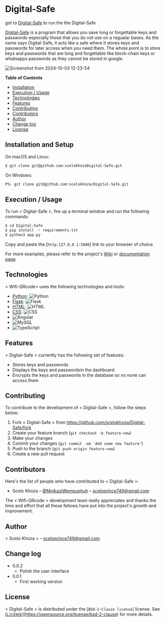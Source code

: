 


# Digital-Safe
got to [Digital-Safe](https://github.com/scelokhoza/Digital-Safe) to run the the Digital-Safe


[Digital-Safe]() is a program that allows you save long or forgettable keys and passwords especially those that you do not use on a regualar bases. As the name says Digital-Safe, it acts like a safe where it stores keys and passwords for later access when you need them. The whole point is to store keys and passwords that are long and forgettable like block-chain keys or whatsapps passwords as they cannot be stored in google.


![Screenshot from 2024-10-03 12-23-54](https://github.com/user-attachments/assets/2b1a0990-0a03-4574-9098-a67c10a5db51)














**Table of Contents**

- [Installation](#installation)
- [Execution / Usage](#execution--usage)
- [Technologies](#technologies)
- [Features](#features)
- [Contributing](#contributing)
- [Contributors](#contributors)
- [Author](#author)
- [Change log](#change-log)
- [License](#license)

## Installation and Setup

On macOS and Linux:

```sh
$ git clone git@github.com:scelokhozaDigital-Safe.git
```

On Windows:

```sh
PS> git clone git@github.com:scelokhoza/Digital-Safe.git
```

## Execution / Usage


To run < Digital-Safe >, fire up a terminal window and run the following commands:

```sh
$ cd Digital-Safe
$ pip install -r requirements.txt
$ python3 app.py
```

Copy and paste the [`http:127.0.0.1:5000`] link to your browser of choice



For more examples, please refer to the project's [Wiki](wiki) or [documentation page](docs).


## Technologies

< Wifi-QRcode> uses the following technologies and tools:

- [Python](https://www.python.org/): ![Python](https://img.shields.io/badge/python-3670A0?style=for-the-badge&logo=python&logoColor=ffdd54)
- [Flask](https://flask.palletsprojects.com/en/3.0.x/): ![Flask](https://img.shields.io/badge/Flask-000000?style=for-the-badge&logo=flask&logoColor=white)
- [HTML](https://html.com/): ![HTML](https://img.shields.io/badge/HTML-E34F26?style=for-the-badge&logo=html5&logoColor=white)
- [CSS](https://css-tricks.com/): ![CSS](https://img.shields.io/badge/CSS-1572B6?style=for-the-badge&logo=css3&logoColor=white)
- ![Angular](https://img.shields.io/badge/Angular-DD0031?style=for-the-badge&logo=angular&logoColor=white)
- ![MySQL](https://img.shields.io/badge/MySQL-4479A1?style=for-the-badge&logo=mysql&logoColor=white)
- ![TypeScript](https://img.shields.io/badge/TypeScript-3178C6?style=for-the-badge&logo=typescript&logoColor=white)



## Features

< Digital-Safe  > currently has the following set of features:

- Stores keys and passwords
- Displays the keys and passwordsin the dashboard
- Encrypts the keys and passwords in the database so no none can access them


## Contributing

To contribute to the development of < Digital-Safe >, follow the steps below:

1. Fork <  Digital-Safe > from <https://github.com/scelokhoza/Digital-Safe/fork>
2. Create your feature branch (`git checkout -b feature-new`)
3. Make your changes
4. Commit your changes (`git commit -am 'Add some new feature'`)
5. Push to the branch (`git push origin feature-new`)
6. Create a new pull request

## Contributors

Here's the list of people who have contributed to < Digital-Safe >:

- Scelo Khoza – [@MnikaziWempuphuh](https://x.com/Mnikazi0Wempuph) – sceloprince749@gmail.com

The < Wifi-QRcode > development team really appreciates and thanks the time and effort that all these fellows have put into the project's growth and improvement.

## Author

< Scelo Khoza > – sceloprince749@gmail.com

## Change log

- 0.0.2
    - Polish the user interface
- 0.0.1
    * First working version


## License

< Digital-Safe > is distributed under the [`BSD-2-Clause license`] license. See [[`LICENSE`](https://unlicense.org)](https://opensource.org/license/bsd-2-clause) for more details.
